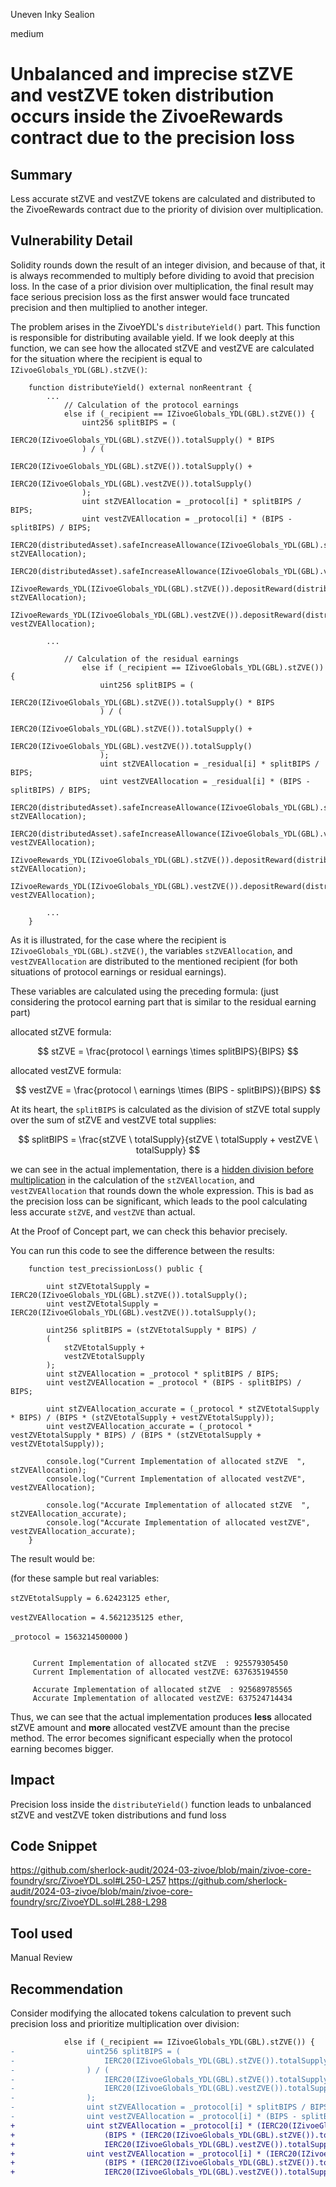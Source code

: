 Uneven Inky Sealion

medium

# Unbalanced and imprecise stZVE and vestZVE token distribution occurs inside the ZivoeRewards contract due to the precision loss

## Summary
Less accurate stZVE and vestZVE tokens are calculated and distributed to the ZivoeRewards contract due to the priority of division over multiplication.

## Vulnerability Detail
Solidity rounds down the result of an integer division, and because of that, it is always recommended to multiply before 
dividing to avoid that precision loss. In the case of a prior division over multiplication, the final result may face serious precision loss
as the first answer would face truncated precision and then multiplied to another integer.

The problem arises in the ZivoeYDL's `distributeYield()` part. This function is responsible for distributing available yield. 
If we look deeply at this function, we can see how the allocated stZVE and vestZVE are calculated for the situation where the recipient is equal to `IZivoeGlobals_YDL(GBL).stZVE()`:

```Solidity
    function distributeYield() external nonReentrant {
        ...
            // Calculation of the protocol earnings
            else if (_recipient == IZivoeGlobals_YDL(GBL).stZVE()) {
                uint256 splitBIPS = (
                    IERC20(IZivoeGlobals_YDL(GBL).stZVE()).totalSupply() * BIPS
                ) / (
                    IERC20(IZivoeGlobals_YDL(GBL).stZVE()).totalSupply() + 
                    IERC20(IZivoeGlobals_YDL(GBL).vestZVE()).totalSupply()
                );
                uint stZVEAllocation = _protocol[i] * splitBIPS / BIPS;
                uint vestZVEAllocation = _protocol[i] * (BIPS - splitBIPS) / BIPS;
                IERC20(distributedAsset).safeIncreaseAllowance(IZivoeGlobals_YDL(GBL).stZVE(), stZVEAllocation);
                IERC20(distributedAsset).safeIncreaseAllowance(IZivoeGlobals_YDL(GBL).vestZVE(),vestZVEAllocation);
                IZivoeRewards_YDL(IZivoeGlobals_YDL(GBL).stZVE()).depositReward(distributedAsset, stZVEAllocation);
                IZivoeRewards_YDL(IZivoeGlobals_YDL(GBL).vestZVE()).depositReward(distributedAsset, vestZVEAllocation);

        ...

            // Calculation of the residual earnings
                else if (_recipient == IZivoeGlobals_YDL(GBL).stZVE()) {
                    uint256 splitBIPS = (
                        IERC20(IZivoeGlobals_YDL(GBL).stZVE()).totalSupply() * BIPS
                    ) / (
                        IERC20(IZivoeGlobals_YDL(GBL).stZVE()).totalSupply() + 
                        IERC20(IZivoeGlobals_YDL(GBL).vestZVE()).totalSupply()
                    );
                    uint stZVEAllocation = _residual[i] * splitBIPS / BIPS;
                    uint vestZVEAllocation = _residual[i] * (BIPS - splitBIPS) / BIPS;
                    IERC20(distributedAsset).safeIncreaseAllowance(IZivoeGlobals_YDL(GBL).stZVE(), stZVEAllocation);
                    IERC20(distributedAsset).safeIncreaseAllowance(IZivoeGlobals_YDL(GBL).vestZVE(), vestZVEAllocation);
                    IZivoeRewards_YDL(IZivoeGlobals_YDL(GBL).stZVE()).depositReward(distributedAsset, stZVEAllocation);
                    IZivoeRewards_YDL(IZivoeGlobals_YDL(GBL).vestZVE()).depositReward(distributedAsset, vestZVEAllocation);

        ...
    }
```

As it is illustrated, for the case where the recipient is `IZivoeGlobals_YDL(GBL).stZVE()`, the variables `stZVEAllocation`, and `vestZVEAllocation` are distributed to the mentioned recipient (for both
situations of protocol earnings or residual earnings).

These variables are calculated using the preceding formula: (just considering the protocol earning part that is similar to the residual earning part)

allocated stZVE formula:

$$ stZVE = \frac{protocol \ earnings \times splitBIPS}{BIPS} $$


allocated vestZVE formula:

$$ vestZVE = \frac{protocol \ earnings \times (BIPS - splitBIPS)}{BIPS} $$

At its heart, the `splitBIPS` is calculated as the division of stZVE total supply over the sum of stZVE and vestZVE total supplies:

$$ splitBIPS = \frac{stZVE \ totalSupply}{stZVE \ totalSupply + vestZVE \ totalSupply} $$

we can see in the actual implementation, there is a [hidden division before multiplication](https://github.com/sherlock-audit/2024-03-zivoe/blob/main/zivoe-core-foundry/src/ZivoeYDL.sol#L250-L257) in the calculation of the `stZVEAllocation`, and `vestZVEAllocation` that rounds down the whole expression. This is bad as the precision loss can be significant, which leads to the pool calculating less accurate `stZVE`, and `vestZVE` than actual.

At the Proof of Concept part, we can check this behavior precisely.

You can run this code to see the difference between the results:

```Solidity
    function test_precissionLoss() public {

        uint stZVEtotalSupply = IERC20(IZivoeGlobals_YDL(GBL).stZVE()).totalSupply();
        uint vestZVEtotalSupply = IERC20(IZivoeGlobals_YDL(GBL).vestZVE()).totalSupply();

        uint256 splitBIPS = (stZVEtotalSupply * BIPS) / 
        (
            stZVEtotalSupply + 
            vestZVEtotalSupply
        );
        uint stZVEAllocation = _protocol * splitBIPS / BIPS;
        uint vestZVEAllocation = _protocol * (BIPS - splitBIPS) / BIPS;

        uint stZVEAllocation_accurate = (_protocol * stZVEtotalSupply * BIPS) / (BIPS * (stZVEtotalSupply + vestZVEtotalSupply));
        uint vestZVEAllocation_accurate = (_protocol * vestZVEtotalSupply * BIPS) / (BIPS * (stZVEtotalSupply + vestZVEtotalSupply));
        
        console.log("Current Implementation of allocated stZVE  ", stZVEAllocation);
        console.log("Current Implementation of allocated vestZVE", vestZVEAllocation);

        console.log("Accurate Implementation of allocated stZVE  ", stZVEAllocation_accurate);
        console.log("Accurate Implementation of allocated vestZVE", vestZVEAllocation_accurate);
    }
```

The result would be: 

(for these sample but real variables: 

`stZVEtotalSupply = 6.62423125 ether`, 

`vestZVEAllocation = 4.5621235125 ether`,

`_protocol = 1563214500000`
)

```Solidity

     Current Implementation of allocated stZVE  : 925579305450
     Current Implementation of allocated vestZVE: 637635194550

     Accurate Implementation of allocated stZVE  : 925689785565
     Accurate Implementation of allocated vestZVE: 637524714434 
```
Thus, we can see that the actual implementation produces **less** allocated stZVE amount and **more** allocated vestZVE amount than the precise method.
The error becomes significant especially when the protocol earning becomes bigger.

## Impact
Precision loss inside the `distributeYield()` function leads to unbalanced stZVE and vestZVE token distributions and fund loss 

## Code Snippet
https://github.com/sherlock-audit/2024-03-zivoe/blob/main/zivoe-core-foundry/src/ZivoeYDL.sol#L250-L257
https://github.com/sherlock-audit/2024-03-zivoe/blob/main/zivoe-core-foundry/src/ZivoeYDL.sol#L288-L298

## Tool used

Manual Review

## Recommendation
Consider modifying the allocated tokens calculation to prevent such precision loss and prioritize multiplication over division:

```diff
            else if (_recipient == IZivoeGlobals_YDL(GBL).stZVE()) {
-                uint256 splitBIPS = (
-                    IERC20(IZivoeGlobals_YDL(GBL).stZVE()).totalSupply() * BIPS
-                ) / (
-                    IERC20(IZivoeGlobals_YDL(GBL).stZVE()).totalSupply() + 
-                    IERC20(IZivoeGlobals_YDL(GBL).vestZVE()).totalSupply()
-                );
-                uint stZVEAllocation = _protocol[i] * splitBIPS / BIPS;
-                uint vestZVEAllocation = _protocol[i] * (BIPS - splitBIPS) / BIPS;
+                uint stZVEAllocation = _protocol[i] * (IERC20(IZivoeGlobals_YDL(GBL).stZVE()).totalSupply() * BIPS) /
+                    (BIPS * (IERC20(IZivoeGlobals_YDL(GBL).stZVE()).totalSupply() + 
+                    IERC20(IZivoeGlobals_YDL(GBL).vestZVE()).totalSupply()));
+                uint vestZVEAllocation = _protocol[i] * (IERC20(IZivoeGlobals_YDL(GBL).vestZVE()).totalSupply() * BIPS) /
+                    (BIPS * (IERC20(IZivoeGlobals_YDL(GBL).stZVE()).totalSupply() + 
+                    IERC20(IZivoeGlobals_YDL(GBL).vestZVE()).totalSupply()));
```